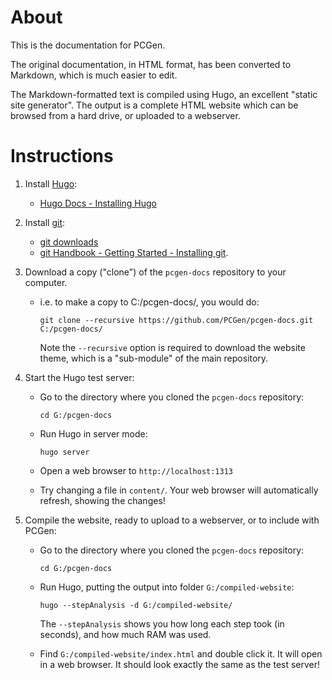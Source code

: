 # About
 
This is the documentation for PCGen.
 
The original documentation, in HTML format, has been converted to Markdown, which is much easier to edit.
 
The Markdown-formatted text is compiled using Hugo, an excellent "static site generator". The output is a complete HTML website which can be browsed from a hard drive, or uploaded to a webserver.
 
# Instructions
 
 1. Install [Hugo](https://gohugo.io):
      * [Hugo Docs - Installing Hugo](http://gohugo.io/overview/installing/)
 2. Install [git](https://git-scm.com):
      * [git downloads](https://git-scm.com/downloads)
      * [git Handbook - Getting Started - Installing git](https://git-scm.com/book/en/v2/Getting-Started-Installing-Git).
 3. Download a copy ("clone") of the `pcgen-docs` repository to your computer.
      * i.e. to make a copy to C:/pcgen-docs/, you would do:
 
        `git clone --recursive https://github.com/PCGen/pcgen-docs.git C:/pcgen-docs/`
 
        Note the `--recursive` option is required to download the website theme, which is a "sub-module" of the main repository.
 
 4. Start the Hugo test server:
 
      * Go to the directory where you cloned the `pcgen-docs` repository:
 
        `cd G:/pcgen-docs`
 
      * Run Hugo in server mode:
 
        `hugo server`
 
      * Open a web browser to `http://localhost:1313`
 
      * Try changing a file in `content/`. Your web browser will automatically refresh, showing the changes!
 
 5. Compile the website, ready to upload to a webserver, or to include with PCGen:
 
      * Go to the directory where you cloned the `pcgen-docs` repository:
 
        `cd G:/pcgen-docs`
 
      * Run Hugo, putting the output into folder `G:/compiled-website`:
 
        `hugo --stepAnalysis -d G:/compiled-website/`
 
        The `--stepAnalysis` shows you how long each step took (in seconds), and how much RAM was used.
 
      * Find `G:/compiled-website/index.html` and double click it. It will open in a web browser. It should look exactly the same as the test server!

